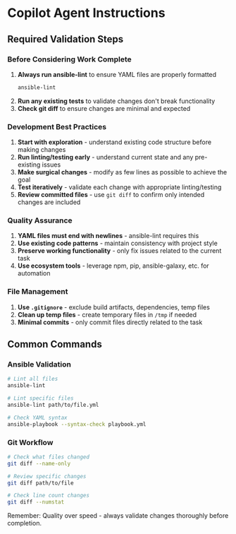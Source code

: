 # Copilot Agent Instructions

## Required Validation Steps

### Before Considering Work Complete
1. **Always run ansible-lint** to ensure YAML files are properly formatted
   ```bash
   ansible-lint
   ```
2. **Run any existing tests** to validate changes don't break functionality
3. **Check git diff** to ensure changes are minimal and expected

### Development Best Practices
1. **Start with exploration** - understand existing code structure before making changes
2. **Run linting/testing early** - understand current state and any pre-existing issues
3. **Make surgical changes** - modify as few lines as possible to achieve the goal
4. **Test iteratively** - validate each change with appropriate linting/testing
5. **Review committed files** - use `git diff` to confirm only intended changes are included

### Quality Assurance
1. **YAML files must end with newlines** - ansible-lint requires this
2. **Use existing code patterns** - maintain consistency with project style
3. **Preserve working functionality** - only fix issues related to the current task
4. **Use ecosystem tools** - leverage npm, pip, ansible-galaxy, etc. for automation

### File Management
1. **Use `.gitignore`** - exclude build artifacts, dependencies, temp files
2. **Clean up temp files** - create temporary files in `/tmp` if needed
3. **Minimal commits** - only commit files directly related to the task

## Common Commands

### Ansible Validation
```bash
# Lint all files
ansible-lint

# Lint specific files
ansible-lint path/to/file.yml

# Check YAML syntax
ansible-playbook --syntax-check playbook.yml
```

### Git Workflow
```bash
# Check what files changed
git diff --name-only

# Review specific changes
git diff path/to/file

# Check line count changes
git diff --numstat
```

Remember: Quality over speed - always validate changes thoroughly before completion.